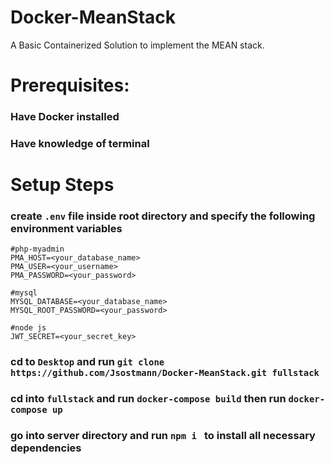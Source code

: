 # Docker-MeanStack
A Basic Containerized Solution to implement the MEAN stack.

# Prerequisites:
### Have Docker installed
### Have knowledge of terminal

# Setup Steps
### create ```.env``` file inside root directory and specify the following environment variables 
```
#php-myadmin
PMA_HOST=<your_database_name>
PMA_USER=<your_username>
PMA_PASSWORD=<your_password>

#mysql
MYSQL_DATABASE=<your_database_name>
MYSQL_ROOT_PASSWORD=<your_password>

#node js
JWT_SECRET=<your_secret_key>
```
### cd to ```Desktop``` and run ```git clone https://github.com/Jsostmann/Docker-MeanStack.git fullstack```
### cd into ```fullstack``` and run ```docker-compose build``` then run ```docker-compose up``` 
### go into server directory and run ```npm i ``` to install all necessary dependencies


